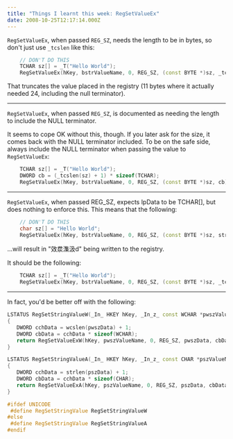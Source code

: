 ```yaml
---
title: "Things I learnt this week: RegSetValueEx"
date: 2008-10-25T12:17:14.000Z
---
```

`RegSetValueEx`, when passed `REG_SZ`, needs the length to be in bytes, so don't just use `_tcslen` like this:

```c++
    // DON'T DO THIS
    TCHAR sz[] = _T("Hello World");
    RegSetValueEx(hKey, bstrValueName, 0, REG_SZ, (const BYTE *)sz, _tcslen(sz));
```

That truncates the value placed in the registry (11 bytes where it actually needed 24, including the null terminator).

----

`RegSetValueEx`, when passed `REG_SZ`, is documented as needing the length to include the NULL terminator.

It seems to cope OK without this, though. If you later ask for the size, it comes back with the NULL terminator included. To be on the safe side, always include the NULL terminator when passing the value to `RegSetValueEx`:

```c++
    TCHAR sz[] = _T("Hello World");
    DWORD cb = (_tcslen(sz) + 1) * sizeof(TCHAR);
    RegSetValueEx(hKey, bstrValueName, 0, REG_SZ, (const BYTE *)sz, cb);
```

----

`RegSetValueEx`, when passed REG_SZ, expects lpData to be TCHAR[], but does nothing to enforce this. This means that the following:

```c++
    // DON'T DO THIS
    char sz[] = "Hello World";
    RegSetValueEx(hKey, bstrValueName, 0, REG_SZ, (const BYTE *)sz, strlen(sz) + 1);
```

...will result in "效汬⁯潗汲d" being written to the registry.

It should be the following:

```c++
    TCHAR sz[] = _T("Hello World");
    RegSetValueEx(hKey, bstrValueName, 0, REG_SZ, (const BYTE *)sz, _tcslen(sz) + 1);
```

----

In fact, you'd be better off with the following:

```c++
LSTATUS RegSetStringValueW(_In_ HKEY hKey, _In_z_ const WCHAR *pwszValueName, _In_z_ const WCHAR *pwszData)
{
   DWORD cchData = wcslen(pwszData) + 1;
   DWORD cbData = cchData * sizeof(WCHAR);
   return RegSetValueExW(hKey, pwszValueName, 0, REG_SZ, pwszData, cbData);
}

LSTATUS RegSetStringValueA(_In_ HKEY hKey, _In_z_ const CHAR *pszValueName, _In_z_ const CHAR *pszData)
{
   DWORD cchData = strlen(pszData) + 1;
   DWORD cbData = cchData * sizeof(CHAR);
   return RegSetValueExA(hKey, pszValueName, 0, REG_SZ, pszData, cbData);
}

#ifdef UNICODE
 #define RegSetStringValue RegSetStringValueW
#else
 #define RegSetStringValue RegSetStringValueA
#endif
```
